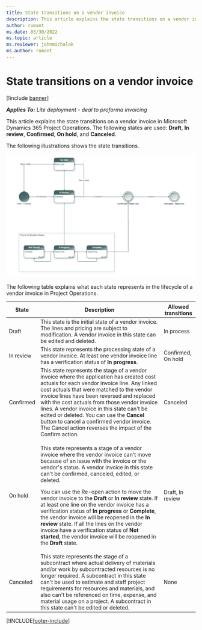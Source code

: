 ```yaml
---
title: State transitions on a vendor invoice
description: This article explains the state transitions on a vendor invoice in Microsoft Dynamics 365 Project Operations.
author: rumant
ms.date: 03/30/2022
ms.topic: article
ms.reviewer: johnmichalak
ms.author: rumant
---
```


# State transitions on a vendor invoice

[!include [banner](../../includes/dataverse-preview.md)]

_**Applies To:** Lite deployment - deal to proforma invoicing_

This article explains the state transitions on a vendor invoice in Microsoft Dynamics 365 Project Operations. The following states are used: **Draft**, **In review**, **Confirmed**, **On hold**, and **Canceled**.

The following illustrations shows the state transitions.

![Subcontract state transition model.](../media/VI_State_Model.jpg)

The following table explains what each state represents in the lifecycle of a vendor invoice in Project Operations.

| State | Description | Allowed transitions |
| --- | --- | --- |
| Draft | This state is the initial state of a vendor invoice. The lines and pricing are subject to modification. A vendor invoice in this state can be edited and deleted. | In process |
| In review | This state represents the processing state of a vendor invoice. At least one vendor invoice line has a verification status of **In progress**. | Confirmed, On hold |
| Confirmed | This state represents the stage of a vendor invoice where the application has created cost actuals for each vendor invoice line. Any linked cost actuals that were matched to the vendor invoice lines have been reversed and replaced with the cost actuals from those vendor invoice lines. A vendor invoice in this state can't be edited or deleted. You can use the **Cancel** button to cancel a confirmed vendor invoice. The Cancel action reverses the impact of the Confirm action. | Canceled |
| On hold | <p>This state represents a stage of a vendor invoice where the vendor invoice can't move because of an issue with the invoice or the vendor's status. A vendor invoice in this state can't be confirmed, canceled, edited, or deleted.</p><p>You can use the Re-open action to move the vendor invoice to the **Draft** or **In review** state. If at least one line on the vendor invoice has a verification status of **In progress** or **Complete**, the vendor invoice will be reopened in the **In review** state. If all the lines on the vendor invoice have a verification status of **Not started**, the vendor invoice will be reopened in the **Draft** state.</p> | Draft, In review |
| Canceled | This state represents the stage of a subcontract where actual delivery of materials and/or work by subcontracted resources is no longer required. A subcontract in this state can't be used to estimate and staff project requirements for resources and materials, and also can't be referenced on time, expense, and material usage on a project. A subcontract in this state can't be edited or deleted. | None |

[!INCLUDE[footer-include](../../includes/footer-banner.md)]

